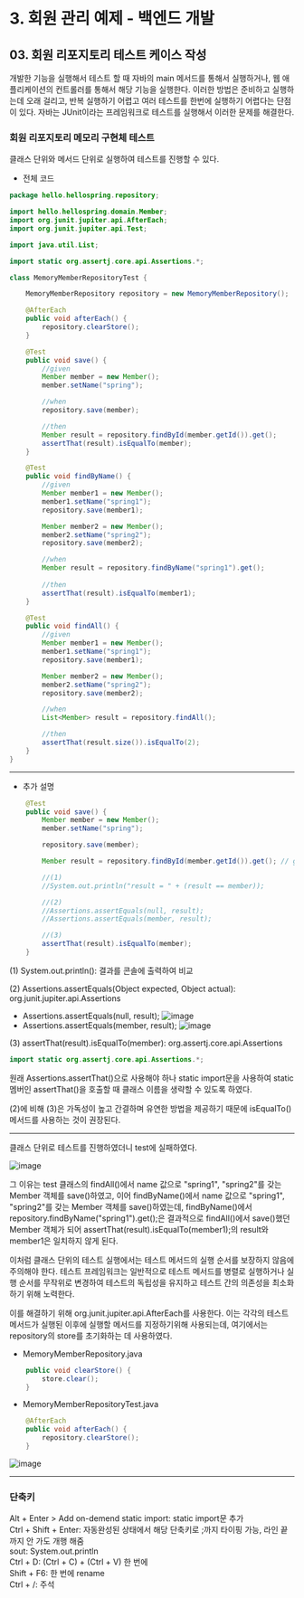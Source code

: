 # 3. 회원 관리 예제 - 백엔드 개발
## 03. 회원 리포지토리 테스트 케이스 작성
개발한 기능을 실행해서 테스트 할 때 자바의 main 메서드를 통해서 실행하거나, 웹 애플리케이션의 컨트롤러를 통해서 해당 기능을 실행한다.
이러한 방법은 준비하고 실행하는데 오래 걸리고, 반복 실행하기 어렵고 여러 테스트를 한번에 실행하기 어렵다는 단점이 있다.
자바는 JUnit이라는 프레임워크로 테스트를 실행해서 이러한 문제를 해결한다.
### 회원 리포지토리 메모리 구현체 테스트
클래스 단위와 메서드 단위로 실행하여 테스트를 진행할 수 있다.
- 전체 코드
```java
package hello.hellospring.repository;

import hello.hellospring.domain.Member;
import org.junit.jupiter.api.AfterEach;
import org.junit.jupiter.api.Test;

import java.util.List;

import static org.assertj.core.api.Assertions.*;

class MemoryMemberRepositoryTest {

    MemoryMemberRepository repository = new MemoryMemberRepository();

    @AfterEach
    public void afterEach() {
        repository.clearStore();
    }

    @Test
    public void save() {
        //given
        Member member = new Member();
        member.setName("spring");

        //when
        repository.save(member);

        //then
        Member result = repository.findById(member.getId()).get();
        assertThat(result).isEqualTo(member);
    }

    @Test
    public void findByName() {
        //given
        Member member1 = new Member();
        member1.setName("spring1");
        repository.save(member1);

        Member member2 = new Member();
        member2.setName("spring2");
        repository.save(member2);

        //when
        Member result = repository.findByName("spring1").get();
        
        //then
        assertThat(result).isEqualTo(member1);
    }

    @Test
    public void findAll() {
        //given
        Member member1 = new Member();
        member1.setName("spring1");
        repository.save(member1);

        Member member2 = new Member();
        member2.setName("spring2");
        repository.save(member2);

        //when
        List<Member> result = repository.findAll();

        //then
        assertThat(result.size()).isEqualTo(2);
    }
}
```
***
- 추가 설명
```java
    @Test
    public void save() {
        Member member = new Member();
        member.setName("spring");

        repository.save(member);

        Member result = repository.findById(member.getId()).get(); // get(): Optional 객체 안에 있는 값을 반환

        //(1)
        //System.out.println("result = " + (result == member));

        //(2)
        //Assertions.assertEquals(null, result);
        //Assertions.assertEquals(member, result);

        //(3)
        assertThat(result).isEqualTo(member);
    }
```
(1) System.out.println(): 결과를 콘솔에 출력하여 비교

(2) Assertions.assertEquals(Object expected, Object actual): org.junit.jupiter.api.Assertions
- Assertions.assertEquals(null, result);
![image](https://github.com/GYUNGAEEEE/inflearn-Spring/assets/158580466/4fe934c6-a82d-434e-91b8-d5b9b3fb4e3b)
- Assertions.assertEquals(member, result);
![image](https://github.com/GYUNGAEEEE/inflearn-Spring/assets/158580466/ed16822f-c342-42d8-ba3a-a4e39315c2b1)

(3) assertThat(result).isEqualTo(member): org.assertj.core.api.Assertions
```java
import static org.assertj.core.api.Assertions.*;
```
원래 Assertions.assertThat()으로 사용해야 하나 static import문을 사용하여 static멤버인 assertThat()을 호출할 때
클래스 이름을 생략할 수 있도록 하였다.

(2)에 비해 (3)은 가독성이 높고 간결하며 유연한 방법을 제공하기 때문에 isEqualTo() 메서드를 사용하는 것이 권장된다.
***
클래스 단위로 테스트를 진행하였더니 test에 실패하였다.

![image](https://github.com/GYUNGAEEEE/inflearn-Spring/assets/158580466/ad5d5295-9f52-44ba-8aa7-dc742e01febf)

그 이유는 test 클래스의 findAll()에서 name 값으로 "spring1", "spring2"를 갖는 Member 객체를 save()하였고,
이어 findByName()에서 name 값으로 "spring1", "spring2"를 갖는 Member 객체를 save()하였는데,
findByName()에서 repository.findByName("spring1").get();은 결과적으로 findAll()에서 save()했던 Member 객체가 되어
assertThat(result).isEqualTo(member1);의 result와 member1은 일치하지 않게 된다.

이처럼 클래스 단위의 테스트 실행에서는 테스트 메서드의 실행 순서를 보장하지 않음에 주의해야 한다.
테스트 프레임워크는 일반적으로 테스트 메서드를 병렬로 실행하거나 실행 순서를 무작위로 변경하여 테스트의 독립성을 유지하고
테스트 간의 의존성을 최소화하기 위해 노력한다.

이를 해결하기 위해 org.junit.jupiter.api.AfterEach를 사용한다.
이는 각각의 테스트 메서드가 실행된 이후에 실행할 메서드를 지정하기위해 사용되는데,
여기에서는 repository의 store를 초기화하는 데 사용하였다.
- MemoryMemberRepository.java
```java
    public void clearStore() {
        store.clear();
    }
```
- MemoryMemberRepositoryTest.java
```java
    @AfterEach
    public void afterEach() {
        repository.clearStore();
    }
```
![image](https://github.com/GYUNGAEEEE/inflearn-Spring/assets/158580466/29fc4e8a-318d-414f-a6c0-f656ae68f8f7)
***
### 단축키 
Alt + Enter > Add on-demend static import: static import문 추가   
Ctrl + Shift + Enter: 자동완성된 상태에서 해당 단축키로 ;까지 타이핑 가능, 라인 끝까지 안 가도 개행 해줌   
sout: System.out.println   
Ctrl + D: (Ctrl + C) + (Ctrl + V) 한 번에   
Shift + F6: 한 번에 rename   
Ctrl + /: 주석
